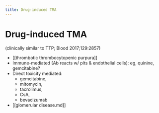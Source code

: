 ```yaml
---
title: Drug-induced TMA
---
```


# Drug-induced TMA

(clinically similar to TTP; Blood 2017;129:2857)

- [[thrombotic thrombocytopenic purpura]]
- Immune-mediated (Ab reacts w/ plts & endothelial cells): eg, quinine, gemcitabine?
- Direct toxicity mediated:
  - gemcitabine,
  - mitomycin,
  - tacrolimus,
  - CsA,
  - bevacizumab
- [[glomerular disease.md]]

